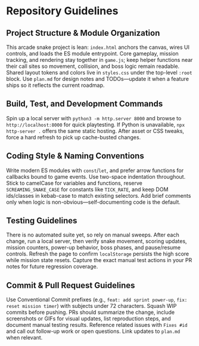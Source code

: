 # Repository Guidelines

## Project Structure & Module Organization
This arcade snake project is lean: `index.html` anchors the canvas, wires UI controls, and loads the ES module entrypoint. Core gameplay, mission tracking, and rendering stay together in `game.js`; keep helper functions near their call sites so movement, collision, and boss logic remain readable. Shared layout tokens and colors live in `styles.css` under the top-level `:root` block. Use `plan.md` for design notes and TODOs—update it when a feature ships so it reflects the current roadmap.

## Build, Test, and Development Commands
Spin up a local server with `python3 -m http.server 8000` and browse to `http://localhost:8000` for quick playtesting. If Python is unavailable, `npx http-server .` offers the same static hosting. After asset or CSS tweaks, force a hard refresh to pick up cache-busted changes.

## Coding Style & Naming Conventions
Write modern ES modules with `const`/`let`, and prefer arrow functions for callbacks bound to game events. Use two-space indentation throughout. Stick to camelCase for variables and functions, reserve `SCREAMING_SNAKE_CASE` for constants like `TICK_RATE`, and keep DOM ids/classes in kebab-case to match existing selectors. Add brief comments only when logic is non-obvious—self-documenting code is the default.

## Testing Guidelines
There is no automated suite yet, so rely on manual sweeps. After each change, run a local server, then verify snake movement, scoring updates, mission counters, power-up behavior, boss phases, and pause/resume controls. Refresh the page to confirm `localStorage` persists the high score while mission state resets. Capture the exact manual test actions in your PR notes for future regression coverage.

## Commit & Pull Request Guidelines
Use Conventional Commit prefixes (e.g., `feat: add sprint power-up`, `fix: reset mission timer`) with subjects under 72 characters. Squash WIP commits before pushing. PRs should summarize the change, include screenshots or GIFs for visual updates, list reproduction steps, and document manual testing results. Reference related issues with `Fixes #id` and call out follow-up work or open questions. Link updates to `plan.md` when relevant.
